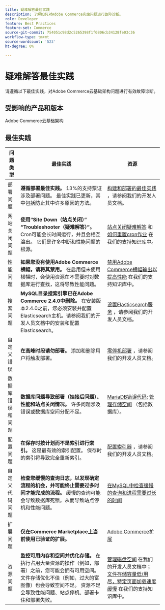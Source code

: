 ```yaml
---
title: 疑难解答最佳实践
description: 了解如何对Adobe Commerce实施问题进行故障诊断。
role: Developer
feature: Best Practices
feature-set: Commerce
source-git-commit: 754051c98d2c5265398f1f0806cb34128fe03c36
workflow-type: tm+mt
source-wordcount: '523'
ht-degree: 0%

---
```



# 疑难解答最佳实践

请遵循以下最佳实践，对Adobe Commerce云基础架构问题进行有效故障诊断。

## 受影响的产品和版本

Adobe Commerce云基础架构

## 最佳实践

| 问题类型 | 最佳实践 | 资源 |
|----------------------------|----------------------------------------------------------------------------------------------------------------------------------------------------------------------------------------------------------------------------------------------------------------------------------------------------------------------------------------------------------------------------------------------------|-------------------------------------------------------------------------------------------------------------------------------------------------------------------------------------------------------------------------------------------------------------------------------------------------------------------------------------------------------------------------------------------------------|
| 部署问题 | **遵循部署最佳实践。** 13%的支持票证涉及部署问题。 最佳实践已更新，其中包括防止其中许多原因的方法。 | [构建和部署的最佳实践](https://devdocs.magento.com/cloud/reference/discover-deploy.html#best-practices) ，请参阅我们的开发人员文档。 |
| 网站关闭问题 | **使用“Site Down（站点关闭）” “Troubleshooter（疑难解答）”。** Cron可能会长时间运行，并且会相互溢出。 它们是许多中断和性能问题的根源。 | [站点关闭疑难解答](https://experienceleague.adobe.com/docs/commerce-knowledge-base/kb/troubleshooting/site-down-or-unresponsive/magento-site-down-troubleshooter.html?lang=en) 和 [如何重置cron作业](https://experienceleague.adobe.com/docs/commerce-knowledge-base/kb/troubleshooting/miscellaneous/cron-job-is-stuck-in-running-status.html?lang=en) 在我们的支持知识库中。 |
| 性能问题 | **如果您没有使用Adobe Commerce横幅，请将其禁用。** 在启用但未使用横幅时，会使用资源在不需要时对数据库进行查找，这将导致性能问题。 | [禁用Adobe Commerce横幅输出以提高性能](https://experienceleague.adobe.com/docs/commerce-knowledge-base/kb/troubleshooting/miscellaneous/disable-magento-banner-output-to-improve-site-performance.html) 在我们的支持知识库中。 |
| 搜索问题 | **MySQL目录搜索引擎已在Adobe Commerce 2.4.0中删除。** 在安装版本2.4.0之前，您必须安装并配置Elasticsearch主机。请参阅我们的开发人员文档中的安装和配置Elasticsearch。 | [设置Elasticsearch服务](https://devdocs.magento.com/cloud/project/services-elastic.html) ，请参阅我们的开发人员文档。 |
| 自定义错误 | **在高峰时段请勿部署。** 添加和删除用户将触发部署。 | [零停机部署](https://devdocs.magento.com/cloud/deploy/reduce-downtime.html) ，请参阅我们的开发人员文档。 |
| 数据库错误和问题 | **数据库问题导致部署（挂接后问题）、性能和站点关闭情况。** 许多问题涉及错误或数据库空间分配不足。 | [MariaDB错误代码](https://mariadb.com/kb/en/library/mariadb-error-codes/#mariadb-specific-error-codes); [管理存储空间](https://devdocs.magento.com/cloud/project/manage-disk-space.html) （包括数据库）。 |
| 配置问题 | **在保存时按计划而不是索引进行索引。** 这是最有效的索引配置。 保存时的索引将导致完全重新索引。 | [配置索引器](../../../configuration/cli/manage-indexers.md#configure-indexers) ，请参阅我们的开发人员文档。 |
| 自定义代码问题 | **检查您缓慢的查询日志，以发现确定流程的机会，并可能终止需要过多时间才能完成的流程。** 缓慢的查询可能会导致数据库死锁，从而导致站点停机和性能问题。 | [在MySQL中检查缓慢的查询和进程需要过长的时间](https://experienceleague.adobe.com/docs/commerce-knowledge-base/kb/troubleshooting/database/checking-slow-queries-and-processes-mysql.html) |
| 扩展问题 | **仅在Commerce Marketplace上当前使用已验证的扩展。** | [Adobe Commerce扩展](https://marketplace.magento.com/extensions.html) |
| 资源问题 | **监控可用内存和空间并优化存储。** 在执行占用大量资源的操作（例如，部署）之前，您可能会拥有可用空间。 文件存储优化不佳（例如，过大的富图像）也会导致空间不足。 资源不足会导致性能问题、站点停机、部署卡住和部署失败。 | [管理磁盘空间](https://devdocs.magento.com/cloud/project/manage-disk-space.html) 在我们的开发人员文档中； [文件存储容量低/用尽，特定页面加载速度缓慢](https://experienceleague.adobe.com/docs/commerce-knowledge-base/kb/troubleshooting/miscellaneous/file-storage-low-specific-page-loads-are-slow.html?lang=en) 在我们的支持知识库中。 |
